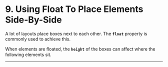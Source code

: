 # 9. Using Float To Place Elements Side-By-Side

A lot of layouts place boxes next to each other. The **`float`** property is commonly used to achieve this.

When elements are ﬂoated, the **`height`** of the boxes can aﬀect where the following elements sit.

---
